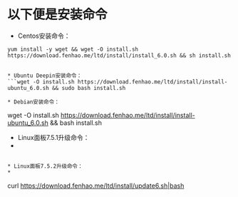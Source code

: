 # 以下便是安装命令 #
* Centos安装命令：

```
yum install -y wget && wget -O install.sh https://download.fenhao.me/ltd/install/install_6.0.sh && sh install.sh


* Ubuntu Deepin安装命令：
```wget -O install.sh https://download.fenhao.me/ltd/install/install-ubuntu_6.0.sh && sudo bash install.sh

* Debian安装命令：
```
wget -O install.sh https://download.fenhao.me/ltd/install/install-ubuntu_6.0.sh && bash install.sh

* Linux面板7.5.1升级命令：
* 

```curl https://download.fenhao.me/ltd/install/update6.sh|bash

* Linux面板7.5.2升级命令：
* 

```
curl https://download.fenhao.me/ltd/install/update6.sh|bash





